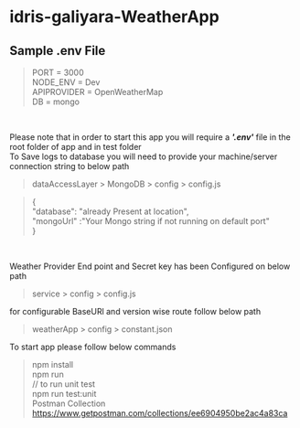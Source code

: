 # idris-galiyara-WeatherApp

## Sample .env File


>PORT = 3000<br/>
>NODE_ENV = Dev<br/>
>APIPROVIDER = OpenWeatherMap<br/>
>DB = mongo<br/>
<br/>

Please note that in order to start this app you will require a ***'.env'*** file in the root folder of app and in test folder<br/>
To Save logs to database you will need to provide your machine/server connection string to below path

> dataAccessLayer > MongoDB > config > config.js

>{  <br/>
>"database": "already Present at location",<br/>
>"mongoUrl" :"Your Mongo string if not running on default port"<br/>
}<br/>

<br/>

Weather Provider End point and Secret key has been Configured on below path<br/>
>service > config > config.js

for configurable BaseURl and version wise route follow below path<br/>
>weatherApp > config > constant.json

To start app please follow below commands<br/>

> npm install<br/>
> npm run<br/>
> // to run unit test<br/>
> npm run test:unit <br/>
>Postman Collection
>https://www.getpostman.com/collections/ee6904950be2ac4a83ca
